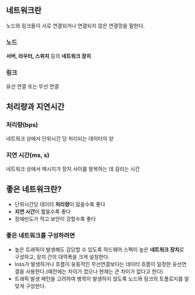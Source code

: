 ## 네트워크란

노드와 링크들이 서로 연결되거나 연결되지 않은 연결망을 말한다.

### 노드

**서버, 라우터, 스위치** 등의 **네트워크 장치**

### 링크

유선 연결 또는 무선 연결

## 처리량과 지연시간

### 처리량(bps)

네트워크 상에서 단위시간 당 처리되는 데이터의 양

### 지연 시간(ms, s)

네트워크 상에서 메시지가 장치 사이를 왕복하는 데 걸리는 시간

## 좋은 네트워크란?

- 단위시간당 데이터 **처리량**이 많을수록 좋다
- **지연 시간**이 짧을수록 좋다
- 장애빈도가 적고 보안이 강할수록 좋다

### 좋은 네트워크를 구성하려면

- 높은 트래픽이 발생해도 감당할 수 있도록 하드웨어 스펙이 높은 **네트워크 장치**로 구성하고, 장치 간의 대역폭을 크게 설정한다.
- loss가 발생하거나 흐름이 유동적인 무선연결보다는 데이터 흐름이 일정한 유선연결을 사용한다.(예전에는 차이가 컸으나 현재는 큰 차이가 없다고 한다)
- 트래픽 발생 패턴을 고려하여 병목이 발생하지 않도록 노드와 링크의 토폴로지를 알맞게 구성한다.